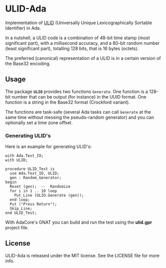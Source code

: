 # ULID-Ada

Implementation of [ULID](https://github.com/ulid/spec/blob/master/README.md) (Universally Unique Lexicographically Sortable Identifier) in Ada.

In a nutshell, a ULID code is a combination of 48-bit time stamp (most significant part),
with a millisecond accuracy, and a 80-bit random number (least significant part),
totalling 128 bits, that is 16 bytes (octets).

The preferred (canonical) representation of a ULID is in a certain version of the Base32 encoding.

## Usage

The package **`ULID`** provides two functions `Generate`.
One function is a 128-bit number that can be output (for instance) in the UUID format.
One function is a string in the Base32 format (Crockford variant).

The functions are task-safe (several Ada tasks can call `Generate` at the same
time without messing the pseudo-random generator) and you can optionally set a time zone offset.

### Generating ULID's
Here is an example for generating ULID's:
```
with Ada.Text_IO;
with ULID;

procedure ULID_Test is
  use Ada.Text_IO, ULID;
  gen : Random_Generator;
begin
  Reset (gen);  --  Randomize
  for i in 1 .. 10 loop
    Put_Line (ULID.Generate (gen));
  end loop;
  Put ("Press Return");
  Skip_Line;
end ULID_Test;
```

With AdaCore's GNAT you can build and run the test using the **ulid.gpr** project file.

## License

ULID-Ada is released under the MIT license.
See the LICENSE file for more info.
